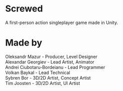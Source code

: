 # Screwed
A first-person action singleplayer game made in Unity.

# Made by
Oleksandr Mazur - Producer, Level Designer\
Alexandar Georgiev - Lead Artist, Animator\
Andrei Ciubotaru-Bordeianu - Lead Programmer\
Volkan Baykal - Lead Technical\
Sybren Bor - 3D/2D Artist, Concept Artist\
Tim Joosten - 3D/2D Artist, UI Artist
